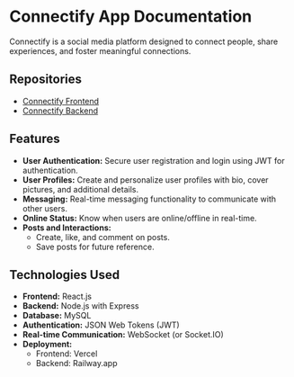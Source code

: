 # Connectify App Documentation

Connectify is a social media platform designed to connect people, share experiences, and foster meaningful connections.

## Repositories

- [Connectify Frontend](https://github.com/NotAnsar/connectify-client)
- [Connectify Backend](https://github.com/NotAnsar/connectify-api)

## Features

- **User Authentication:** Secure user registration and login using JWT for authentication.
- **User Profiles:** Create and personalize user profiles with bio, cover pictures, and additional details.
- **Messaging:** Real-time messaging functionality to communicate with other users.
- **Online Status:** Know when users are online/offline in real-time.
- **Posts and Interactions:**
  - Create, like, and comment on posts.
  - Save posts for future reference.

## Technologies Used

- **Frontend:** React.js
- **Backend:** Node.js with Express
- **Database:** MySQL
- **Authentication:** JSON Web Tokens (JWT)
- **Real-time Communication:** WebSocket (or Socket.IO)
- **Deployment:**
  - Frontend: Vercel
  - Backend: Railway.app
